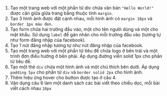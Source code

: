 1. Tạo một trang web với một phần tử div chứa văn bản ```"Hello World!"``` được căn giữa giữa trang bằng thuộc tính ```margin```.
2. Tạo 3 hình ảnh được đặt cạnh nhau, mỗi hình ảnh có ```margin 10px``` và ```border 1px màu đen```.
3. Tạo form chứa hai trường đầu vào, một cho tên người dùng và một cho mật khẩu. Sử dụng ```label``` để gán nhãn cho mỗi trường đầu vào (tương tự như form đăng nhập của facebook).
4. Tạo 1 nút đăng nhập tương tự như nút đăng nhập của facebook.
5. Tạo một trang web với một phần tử tiêu đề chứa logo ở bên trái và một trình đơn điều hướng ở bên phải. Áp dụng đường viền solid 1px cho phần tử tiêu đề.
6. Tạo một thẻ ```div``` chứa một hình ảnh và một chú thích bên dưới. Áp dụng ```padding 5px``` cho phần tử ```div``` và ```border solid 2px``` cho hình ảnh.
7. Thêm hiệu ứng hover cho button được tạo ở câu 4.
8. Vận dụng câu 6 làm một danh sách các bài viết theo chiều dọc, mỗi bài viết cách nhau ```10px```